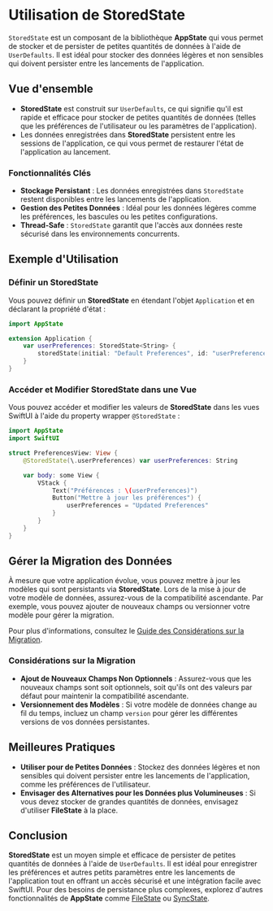 # Utilisation de StoredState

`StoredState` est un composant de la bibliothèque **AppState** qui vous permet de stocker et de persister de petites quantités de données à l'aide de `UserDefaults`. Il est idéal pour stocker des données légères et non sensibles qui doivent persister entre les lancements de l'application.

## Vue d'ensemble

- **StoredState** est construit sur `UserDefaults`, ce qui signifie qu'il est rapide et efficace pour stocker de petites quantités de données (telles que les préférences de l'utilisateur ou les paramètres de l'application).
- Les données enregistrées dans **StoredState** persistent entre les sessions de l'application, ce qui vous permet de restaurer l'état de l'application au lancement.

### Fonctionnalités Clés

- **Stockage Persistant** : Les données enregistrées dans `StoredState` restent disponibles entre les lancements de l'application.
- **Gestion des Petites Données** : Idéal pour les données légères comme les préférences, les bascules ou les petites configurations.
- **Thread-Safe** : `StoredState` garantit que l'accès aux données reste sécurisé dans les environnements concurrents.

## Exemple d'Utilisation

### Définir un StoredState

Vous pouvez définir un **StoredState** en étendant l'objet `Application` et en déclarant la propriété d'état :

```swift
import AppState

extension Application {
    var userPreferences: StoredState<String> {
        storedState(initial: "Default Preferences", id: "userPreferences")
    }
}
```

### Accéder et Modifier StoredState dans une Vue

Vous pouvez accéder et modifier les valeurs de **StoredState** dans les vues SwiftUI à l'aide du property wrapper `@StoredState` :

```swift
import AppState
import SwiftUI

struct PreferencesView: View {
    @StoredState(\.userPreferences) var userPreferences: String

    var body: some View {
        VStack {
            Text("Préférences : \(userPreferences)")
            Button("Mettre à jour les préférences") {
                userPreferences = "Updated Preferences"
            }
        }
    }
}
```

## Gérer la Migration des Données

À mesure que votre application évolue, vous pouvez mettre à jour les modèles qui sont persistants via **StoredState**. Lors de la mise à jour de votre modèle de données, assurez-vous de la compatibilité ascendante. Par exemple, vous pouvez ajouter de nouveaux champs ou versionner votre modèle pour gérer la migration.

Pour plus d'informations, consultez le [Guide des Considérations sur la Migration](migration-considerations.md).

### Considérations sur la Migration

- **Ajout de Nouveaux Champs Non Optionnels** : Assurez-vous que les nouveaux champs sont soit optionnels, soit qu'ils ont des valeurs par défaut pour maintenir la compatibilité ascendante.
- **Versionnement des Modèles** : Si votre modèle de données change au fil du temps, incluez un champ `version` pour gérer les différentes versions de vos données persistantes.

## Meilleures Pratiques

- **Utiliser pour de Petites Données** : Stockez des données légères et non sensibles qui doivent persister entre les lancements de l'application, comme les préférences de l'utilisateur.
- **Envisager des Alternatives pour les Données plus Volumineuses** : Si vous devez stocker de grandes quantités de données, envisagez d'utiliser **FileState** à la place.

## Conclusion

**StoredState** est un moyen simple et efficace de persister de petites quantités de données à l'aide de `UserDefaults`. Il est idéal pour enregistrer les préférences et autres petits paramètres entre les lancements de l'application tout en offrant un accès sécurisé et une intégration facile avec SwiftUI. Pour des besoins de persistance plus complexes, explorez d'autres fonctionnalités de **AppState** comme [FileState](usage-filestate.md) ou [SyncState](usage-syncstate.md).
